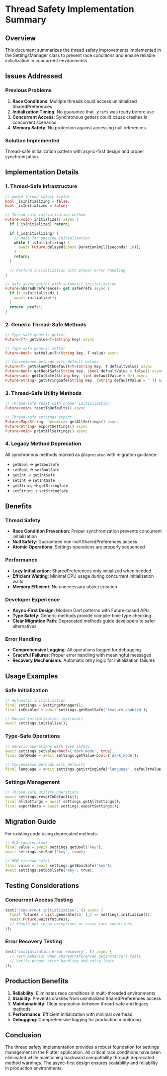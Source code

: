 # Thread Safety Implementation Summary

## Overview
This document summarizes the thread safety improvements implemented in the SettingsManager class to prevent race conditions and ensure reliable initialization in concurrent environments.

## Issues Addressed

### Previous Problems
1. **Race Conditions**: Multiple threads could access uninitialized SharedPreferences
2. **Initialization Timing**: No guarantee that `_prefs` was ready before use
3. **Concurrent Access**: Synchronous getters could cause crashes in concurrent scenarios
4. **Memory Safety**: No protection against accessing null references

### Solution Implemented
Thread-safe initialization pattern with async-first design and proper synchronization.

## Implementation Details

### 1. Thread-Safe Infrastructure
```dart
// Added thread safety fields
bool _isInitializing = false;
bool _isInitialized = false;

// Thread-safe initialization method
Future<void> initialize() async {
  if (_isInitialized) return;
  
  if (_isInitializing) {
    // Wait for ongoing initialization
    while (_isInitializing) {
      await Future.delayed(const Duration(milliseconds: 10));
    }
    return;
  }
  
  // Perform initialization with proper error handling
}

// Safe async getter with automatic initialization
Future<SharedPreferences> get safePrefs async {
  if (!_isInitialized) {
    await initialize();
  }
  return _prefs!;
}
```

### 2. Generic Thread-Safe Methods
```dart
// Type-safe generic getter
Future<T?> getValue<T>(String key) async

// Type-safe generic setter  
Future<bool> setValue<T>(String key, T value) async

// Convenience methods with default values
Future<T> getValueWithDefault<T>(String key, T defaultValue) async
Future<bool> getBoolSafe(String key, {bool defaultValue = false}) async
Future<int> getIntSafe(String key, {int defaultValue = 0}) async
Future<String> getStringSafe(String key, {String defaultValue = ''}) async
```

### 3. Thread-Safe Utility Methods
```dart
// Thread-safe reset with proper initialization
Future<void> resetToDefaults() async

// Thread-safe settings export
Future<Map<String, dynamic>> getAllSettings() async
Future<String> exportSettings() async
Future<void> printAllSettings() async
```

### 4. Legacy Method Deprecation
All synchronous methods marked as `@Deprecated` with migration guidance:
- `getBool` → `getBoolSafe`
- `setBool` → `setBoolSafe`
- `getInt` → `getIntSafe`
- `setInt` → `setIntSafe`
- `getString` → `getStringSafe`
- `setString` → `setStringSafe`

## Benefits

### Thread Safety
- **Race Condition Prevention**: Proper synchronization prevents concurrent initialization
- **Null Safety**: Guaranteed non-null SharedPreferences access
- **Atomic Operations**: Settings operations are properly sequenced

### Performance
- **Lazy Initialization**: SharedPreferences only initialized when needed
- **Efficient Waiting**: Minimal CPU usage during concurrent initialization waits
- **Memory Efficient**: No unnecessary object creation

### Developer Experience
- **Async-First Design**: Modern Dart patterns with Future-based APIs
- **Type Safety**: Generic methods provide compile-time type checking
- **Clear Migration Path**: Deprecated methods guide developers to safer alternatives

### Error Handling
- **Comprehensive Logging**: All operations logged for debugging
- **Graceful Failures**: Proper error handling with meaningful messages
- **Recovery Mechanisms**: Automatic retry logic for initialization failures

## Usage Examples

### Safe Initialization
```dart
// Automatic initialization
final settings = SettingsManager();
final isEnabled = await settings.getBoolSafe('feature_enabled');

// Manual initialization (optional)
await settings.initialize();
```

### Type-Safe Operations
```dart
// Generic operations with type safety
await settings.setValue<bool>('dark_mode', true);
final darkMode = await settings.getValue<bool>('dark_mode');

// Convenience methods with defaults
final language = await settings.getStringSafe('language', defaultValue: 'en');
```

### Settings Management
```dart
// Thread-safe utility operations
await settings.resetToDefaults();
final allSettings = await settings.getAllSettings();
final exportData = await settings.exportSettings();
```

## Migration Guide

For existing code using deprecated methods:

```dart
// OLD (deprecated)
final value = await settings.getBool('key');
await settings.setBool('key', true);

// NEW (thread-safe)
final value = await settings.getBoolSafe('key');
await settings.setBoolSafe('key', true);
```

## Testing Considerations

### Concurrent Access Testing
```dart
test('concurrent initialization', () async {
  final futures = List.generate(10, (_) => settings.initialize());
  await Future.wait(futures);
  // Should not throw exceptions or cause race conditions
});
```

### Error Recovery Testing
```dart
test('initialization error recovery', () async {
  // Test behavior when SharedPreferences.getInstance() fails
  // Verify proper error handling and retry logic
});
```

## Production Benefits

1. **Reliability**: Eliminates race conditions in multi-threaded environments
2. **Stability**: Prevents crashes from uninitialized SharedPreferences access
3. **Maintainability**: Clear separation between thread-safe and legacy methods
4. **Performance**: Efficient initialization with minimal overhead
5. **Debugging**: Comprehensive logging for production monitoring

## Conclusion

The thread safety implementation provides a robust foundation for settings management in the Flutter application. All critical race conditions have been eliminated while maintaining backward compatibility through deprecated method warnings. The async-first design ensures scalability and reliability in production environments.
